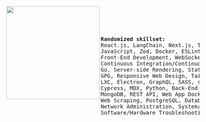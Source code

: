 <pre>
<div>
<div align="middle">
<a href="https://www.pixiv.net/en/artworks/81755755" target="_blank">
<img src="https://cdn.donmai.us/sample/7e/8c/__charlotte_and_momoe_nagisa_mahou_shoujo_madoka_magica_and_1_more_drawn_by_toukashi_2tou9__sample-7e8cd4fa6f45b9467975a69788b5d561.jpg" width="243" align="left">
</a>
</div>
<div>
<pre align="left">
<b>Randomized skillset:</b>
React.js, LangChain, Next.js, TypeScript, Linux, Node.js, Svelte
JavaScript, Zod, Docker, ESLint, NPM/PNPM, Serverless Functions
Front-End Development, WebSockets, DevOps, Git, Shell/Bash Scripting
Continuous Integration/Continuous Delivery, Twilio, UX/UI Design, Jest
Go, Server-side Rendering, Static Site Generation, Github/Gitlab
GPG, Responsive Web Design, Tailwind CSS, Material UI, Bootstrap
LXC, Electron, GraphQL, SASS, styled-components, Emotion, PWAs, SSH
Cypress, MDX, Python, Back-End Web Development, Remote Development
MongoDB, REST API, Web App Dockerization, Express.js, Github Actions
Web Scraping, PostgreSQL, Database Design, SQL, NoSQL, Nginx, Rust
Network Administration, System/Network Security, C, System Recovery
Software/Hardware Troubleshooting, Debian server Administration
</pre>
</div>
</div>
</pre>
